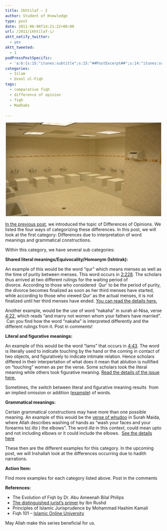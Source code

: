 ```yaml
---
title: Ikhtilaf – I
author: Student of Knowledge
type: post
date: 2011-06-06T14:21:22+00:00
url: /2011/ikhtilaf-i/
aktt_notify_twitter:
  - yes
aktt_tweeted:
  - 1
podPressPostSpecific:
  - 'a:6:{s:15:"itunes:subtitle";s:15:"##PostExcerpt##";s:14:"itunes:summary";s:15:"##PostExcerpt##";s:15:"itunes:keywords";s:17:"##WordPressCats##";s:13:"itunes:author";s:10:"##Global##";s:15:"itunes:explicit";s:2:"No";s:12:"itunes:block";s:2:"No";}'
categories:
  - Islam
  - Usool ul-Fiqh
tags:
  - comparative fiqh
  - difference of opinion
  - fiqh
  - Madhabs

---
```

<p style="text-align: center;">
  <a href="/wp-content/uploads/2011/05/Wudu_Khana_c1b3d.jpg"><img class="aligncenter size-full wp-image-1702" title="Wudu_Khana_c1b3d" src="/wp-content/uploads/2011/05/Wudu_Khana_c1b3d.jpg" alt="" width="500" height="300" /></a>
</p>

<a title="Mcdonald, KFC, Moon Sighting…" href="http://www.ilmfruits.com/mcdonald-kfc-moon-sighting" target="_blank">In the previous post</a>, we introduced the topic of Differences of Opinions. We listed the four ways of categorizing these differences. In this post, we will look at the first category: Differences due to interpretation of word meanings and grammatical constructions.

Within this category, we have several sub categories:

**Shared literal meanings/Equivocality/Homonym (Ishtirak):**

An example of this would be the word &#8220;qur&#8221; which means menses as well as the time of purity between menses. This word occurs in <a href="http://quran.com/2/228" target="_blank">2:228</a>. The scholars thus arrived at two different rulings for the waiting period of divorce. According to those who considered  Qur&#8217; to be the period of purity, the divorce becomes finalized as soon as her third menses have started, while according to those who viewed Qur&#8217; as the actual menses, it is not finalized until her third menses have ended. <a href="http://fiqhpedia.com/manage.php?submit=FiqhView&ID=5001" target="_blank">You can read the details here.</a>

Another example, would be the use of word &#8220;nakaha&#8221; in surah al-Nisa, verse <a href="http://quran.com/4/22" target="_blank">4:22</a>, which reads &#8220;and marry not women whom your fathers have married&#8221;.  Can you find how the word &#8220;nakaha&#8221; is interpreted differently and the different rulings from it. Post in comments!

**Literal and figurative meanings:**

An example of this would be the word &#8220;lams&#8221; that occurs in <a href="http://quran.com/4/43" target="_blank">4:43</a>. The word is literally used to indicate touching by the hand or the coming in contact of two objects, and figuratively to indicate intimate relation. Hence scholars differed in their interpertation of what does it mean that ablution is nullified on &#8220;touching&#8221; women as per the verse. Some scholars took the literal meaning while others took figurative meaning. <a href="http://fiqhpedia.com/manage.php?submit=FiqhView&ID=43" target="_blank">Read the details of the issue here.</a>

Sometimes, the switch between literal and figurative meaning results  from an implied omission or addition (<a href="http://fiqhpedia.com/manage.php?submit=FiqhView&ID=76" target="_blank">example</a>) of words.

**Grammatical meanings:**

Certain grammatical constructions may have more than one possible meaning. An example of this would be the <a href="http://quran.com/5/6" target="_blank">verse of whudoo</a> in Surah Maida, where Allah describes washing of hands as &#8220;wash your faces and your forearms to( _illa_ ) the elbows&#8221;. The word _illa_ in this context, could mean upto and not including elbows or it could include the elbows.  <a href="http://fiqhpedia.com/manage.php?submit=FiqhView&ID=8" target="_blank">See the details here</a>

These then are the different examples for this category. In the upcoming post, we will Inshallah look at the differences occurring due to hadith narrations.

**Action Item:**

Find more examples for each category listed above. Post in the comments

**References:**

  * The Evolution of Fiqh by Dr. Abu Ameenah Bilal Philips
  * <a href="http://books.google.com/books?id=EoxF3tbjf4AC&printsec=frontcover#v=onepage&q&f=false" target="_blank">The distinguished jurist&#8217;s primer</a> by Ibn Rushd
  * Principles of Islamic Jurisprudence by Mohammad Hashim Kamali
  * Fiqh 101 &#8211; <a href="http://bais.islamiconlineuniversity.com/" target="_blank">Islamic Online University</a>

May Allah make this series beneficial for us.